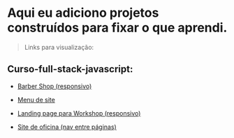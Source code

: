 # Aqui eu adiciono projetos construídos para fixar o que aprendi.

>Links para visualização:

## Curso-full-stack-javascript: <br>

- [Barber Shop (responsivo)](https://idomelo.github.io/learning-HTML-CSS/curso-forma%C3%A7%C3%A3o-full-stack-javascript/barber-shop)

- [Menu de site](https://idomelo.github.io/learning-HTML-CSS/curso-formação-full-stack-javascript/menu-de-site)

- [Landing page para Workshop (responsivo)](https://idomelo.github.io/learning-HTML-CSS/curso-formação-full-stack-javascript/landing-page)

- [Site de oficina (nav entre páginas)](https://idomelo.github.io/learning-HTML-CSS/curso-formação-full-stack-javascript/site-oficina)
